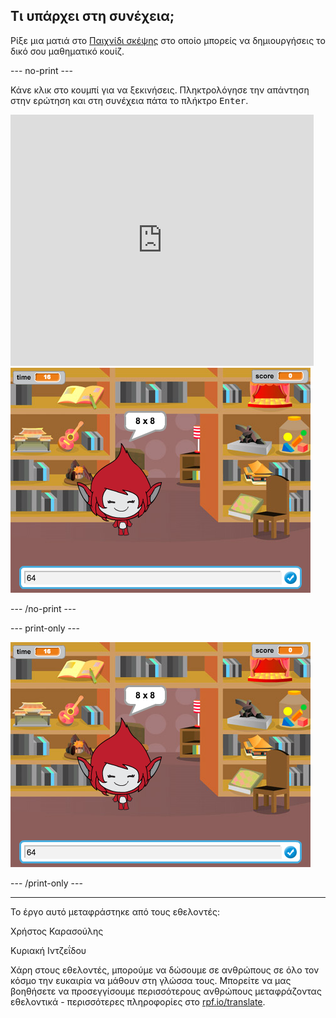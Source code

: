 ## Τι υπάρχει στη συνέχεια;

Ρίξε μια ματιά στο [Παιχνίδι σκέψης](https://projects.raspberrypi.org/en/projects/brain-game?utm_source=pathway&utm_medium=whatnext&utm_campaign=projects) στο οποίο μπορείς να δημιουργήσεις το δικό σου μαθηματικό κουίζ.

--- no-print ---

Κάνε κλικ στο κουμπί για να ξεκινήσεις. Πληκτρολόγησε την απάντηση στην ερώτηση και στη συνέχεια πάτα το πλήκτρο <kbd>Enter</kbd>.

<div class="scratch-preview">
  <iframe allowtransparency="true" width="485" height="402" src="https://scratch.mit.edu/projects/embed/250234955/?autostart=false" frameborder="0" scrolling="no"></iframe>
  <img src="images/brain-final.png">
</div>

--- /no-print ---

--- print-only ---

![Παιχνίδι σκέψης](images/brain-final.png)

--- /print-only ---

***

Το έργο αυτό μεταφράστηκε από τους εθελοντές:

Χρήστος Καρασούλης

Κυριακή Ιντζεΐδου

Χάρη στους εθελοντές, μπορούμε να δώσουμε σε ανθρώπους σε όλο τον κόσμο την ευκαιρία να μάθουν στη γλώσσα τους. Μπορείτε να μας βοηθήσετε να προσεγγίσουμε περισσότερους ανθρώπους μεταφράζοντας εθελοντικά - περισσότερες πληροφορίες στο [rpf.io/translate](https://rpf.io/translate).